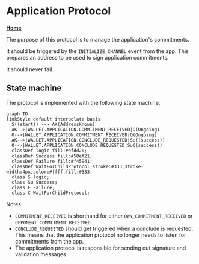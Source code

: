 # Application Protocol

**[Home](../../../../notes/index.md)**

The purpose of this protocol is to manage the application's commitments.

It should be triggered by the `INITIALIZE_CHANNEL` event from the app.
This prepares an address to be used to sign application commitments.

It should never fail.

## State machine

The protocol is implemented with the following state machine.

```mermaid
graph TD
linkStyle default interpolate basis
  S((start)) --> AK(AddressKnown)
  AK-->|WALLET.APPLICATION.COMMITMENT_RECEIVED|O(Ongoing)
  O-->|WALLET.APPLICATION.COMMITMENT_RECEIVED|O(Ongoing)
  AK-->|WALLET.APPLICATION.CONCLUDE_REQUESTED|Su((success))
  O-->|WALLET.APPLICATION.CONCLUDE_REQUESTED|Su((success))
  classDef logic fill:#efdd20;
  classDef Success fill:#58ef21;
  classDef Failure fill:#f45941;
  classDef WaitForChildProtocol stroke:#333,stroke-width:4px,color:#ffff,fill:#333;
  class S logic;
  class Su Success;
  class F Failure;
  class C WaitForChildProtocol;
```

Notes:

- `COMMITMENT_RECEIVED` is shorthand for either `OWN_COMMITMENT_RECEIVED` or `OPPONENT_COMMITMENT_RECEIVED`
- `CONCLUDE_REQUESTED` should get triggered when a conclude is requested. This means that the application protocol no longer needs to listen for commitments from the app.
- The application protocol is responsible for sending out signature and validation messages.
